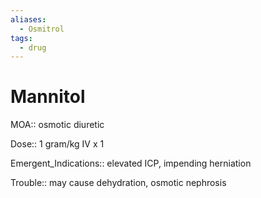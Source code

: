 ```yaml
---
aliases:
  - Osmitrol
tags:
  - drug
---
```

# Mannitol

MOA:: osmotic diuretic

Dose:: 1 gram/kg IV x 1

Emergent_Indications:: elevated ICP, impending herniation

Trouble:: may cause dehydration, osmotic nephrosis